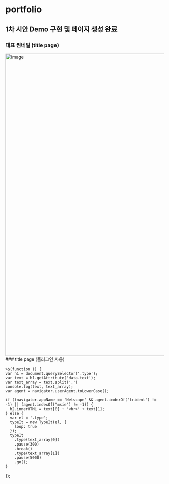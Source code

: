 # portfolio
## 1차 시안 Demo 구현 및 페이지 생성 완료
### 대표 썸네일 (title page) 
<img width="956" alt="image" src="https://user-images.githubusercontent.com/106294039/187143942-11c38874-9b8f-4c96-8428-6d03805b309e.png">
### title page (플러그인 사용)


    >$(function () {
    var h1 = document.querySelector('.type');
    var text = h1.getAttribute('data-text');
    var text_array = text.split('.')
    console.log(text, text_array);
    var agent = navigator.userAgent.toLowerCase();
    
    if ((navigator.appName == 'Netscape' && agent.indexOf('trident') != -1) || (agent.indexOf("msie") != -1)) {
      h2.innerHTML = text[0] + '<br>' + text[1];
    } else {
      var el = '.type';
      typeIt = new TypeIt(el, {
        loop: true
      });
      typeIt
        .type(text_array[0])
        .pause(300)
        .break()
        .type(text_array[1])
        .pause(5000)
        .go();
    }
  });


